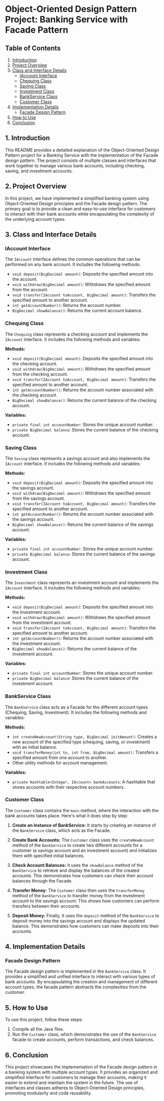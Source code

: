 # Object-Oriented Design Pattern Project: Banking Service with Facade Pattern

## Table of Contents
1. [Introduction](#introduction)
2. [Project Overview](#project-overview)
3. [Class and Interface Details](#class-and-interface-details)
    - [IAccount Interface](#iaccount-interface)
    - [Chequing Class](#chequing-class)
    - [Saving Class](#saving-class)
    - [Investment Class](#investment-class)
    - [BankService Class](#bankservice-class)
    - [Customer Class](#customer-class)
4. [Implementation Details](#implementation-details)
    - [Facade Design Pattern](#facade-design-pattern)
5. [How to Use](#how-to-use)
6. [Conclusion](#conclusion)

## 1. Introduction <a name="introduction"></a>
This README provides a detailed explanation of the Object-Oriented Design Pattern project for a Banking Service with the implementation of the Facade design pattern. The project consists of multiple classes and interfaces that work together to manage various bank accounts, including checking, saving, and investment accounts.

## 2. Project Overview <a name="project-overview"></a>
In this project, we have implemented a simplified banking system using Object-Oriented Design principles and the Facade design pattern. The primary goal is to provide a clean and easy-to-use interface for customers to interact with their bank accounts while encapsulating the complexity of the underlying account types.

## 3. Class and Interface Details <a name="class-and-interface-details"></a>

### IAccount Interface <a name="iaccount-interface"></a>
The `IAccount` interface defines the common operations that can be performed on any bank account. It includes the following methods:

- `void deposit(BigDecimal amount)`: Deposits the specified amount into the account.
- `void withdraw(BigDecimal amount)`: Withdraws the specified amount from the account.
- `void transfer(IAccount toAccount, BigDecimal amount)`: Transfers the specified amount to another account.
- `int getAccountNumber()`: Returns the account number.
- `BigDecimal showBalance()`: Returns the current account balance.

### Chequing Class <a name="chequing-class"></a>
The `Chequing` class represents a checking account and implements the `IAccount` interface. It includes the following methods and variables:

**Methods:**
- `void deposit(BigDecimal amount)`: Deposits the specified amount into the checking account.
- `void withdraw(BigDecimal amount)`: Withdraws the specified amount from the checking account.
- `void transfer(IAccount toAccount, BigDecimal amount)`: Transfers the specified amount to another account.
- `int getAccountNumber()`: Returns the account number associated with the checking account.
- `BigDecimal showBalance()`: Returns the current balance of the checking account.

**Variables:**
- `private final int accountNumber`: Stores the unique account number.
- `private BigDecimal balance`: Stores the current balance of the checking account.

### Saving Class <a name="saving-class"></a>
The `Saving` class represents a savings account and also implements the `IAccount` interface. It includes the following methods and variables:

**Methods:**
- `void deposit(BigDecimal amount)`: Deposits the specified amount into the savings account.
- `void withdraw(BigDecimal amount)`: Withdraws the specified amount from the savings account.
- `void transfer(IAccount toAccount, BigDecimal amount)`: Transfers the specified amount to another account.
- `int getAccountNumber()`: Returns the account number associated with the savings account.
- `BigDecimal showBalance()`: Returns the current balance of the savings account.

**Variables:**
- `private final int accountNumber`: Stores the unique account number.
- `private BigDecimal balance`: Stores the current balance of the savings account.

### Investment Class <a name="investment-class"></a>
The `Investment` class represents an investment account and implements the `IAccount` interface. It includes the following methods and variables:

**Methods:**
- `void deposit(BigDecimal amount)`: Deposits the specified amount into the investment account.
- `void withdraw(BigDecimal amount)`: Withdraws the specified amount from the investment account.
- `void transfer(IAccount toAccount, BigDecimal amount)`: Transfers the specified amount to another account.
- `int getAccountNumber()`: Returns the account number associated with the investment account.
- `BigDecimal showBalance()`: Returns the current balance of the investment account.

**Variables:**
- `private final int accountNumber`: Stores the unique account number.
- `private BigDecimal balance`: Stores the current balance of the investment account.

### BankService Class <a name="bankservice-class"></a>
The `BankService` class acts as a Facade for the different account types (Chequing, Saving, Investment). It includes the following methods and variables:

**Methods:**
- `int createNewAccount(String type, BigDecimal initAmount)`: Creates a new account of the specified type (chequing, saving, or investment) with an initial balance.
- `void transferMoney(int to, int from, BigDecimal amount)`: Transfers a specified amount from one account to another.
- Other utility methods for account management.

**Variables:**
- `private Hashtable<Integer, IAccount> bankAccounts`: A hashtable that stores accounts with their respective account numbers.

### Customer Class <a name="customer-class"></a>
The `Customer` class contains the `main` method, where the interaction with the bank accounts takes place. Here's what it does step by step:

1. **Create an instance of BankService:** It starts by creating an instance of the `BankService` class, which acts as the Facade.

2. **Create Bank Accounts:** The `Customer` class uses the `createNewAccount` method of the `BankService` to create two different accounts for a customer (a savings account and an investment account) and initializes them with specified initial balances.

3. **Check Account Balances:** It uses the `showBalance` method of the `BankService` to retrieve and display the balances of the created accounts. This demonstrates how customers can check their account balances through the Facade.

4. **Transfer Money:** The `Customer` class then uses the `transferMoney` method of the `BankService` to transfer money from the investment account to the savings account. This shows how customers can perform transfers between their accounts.

5. **Deposit Money:** Finally, it uses the `deposit` method of the `BankService` to deposit money into the savings account and displays the updated balance. This demonstrates how customers can make deposits into their accounts.

## 4. Implementation Details <a name="implementation-details"></a>

### Facade Design Pattern <a name="facade-design-pattern"></a>
The Facade design pattern is implemented in the `BankService` class. It provides a simplified and unified interface to interact with various types of bank accounts. By encapsulating the creation and management of different account types, the facade pattern abstracts the complexities from the customer.

## 5. How to Use <a name="how-to-use"></a>
To use this project, follow these steps:
1. Compile all the Java files.
2. Run the `Customer` class, which demonstrates the use of the `BankService` facade to create accounts, perform transactions, and check balances.

## 6. Conclusion <a name="conclusion"></a>
This project showcases the implementation of the Facade design pattern in a banking system with multiple account types. It provides an organized and simplified interface for customers to manage their accounts, making it easier to extend and maintain the system in the future. The use of interfaces and classes adheres to Object-Oriented Design principles, promoting modularity and code reusability.
